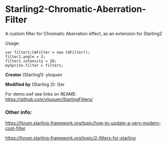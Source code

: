 # Starling2-Chromatic-Aberration-Filter
A custom filter for Chromatic Aberration effect, as an extension for Starling2


Usage:
```as3
var filter1:CAFilter = new CAFilter();
filter1.angle = 2;
filter1.intensity = 20;
mySprite.filter = filter1;
```

**Creator** (Starling1): yloquen

**Modified by** (Starling 2): Ger

For demo.swf see links on REAME:
https://github.com/yloquen/StarlingFilters/

### Other info:

https://forum.starling-framework.org/topic/how-to-update-a-very-modern-cool-filter

https://forum.starling-framework.org/topic/2-filters-for-starling